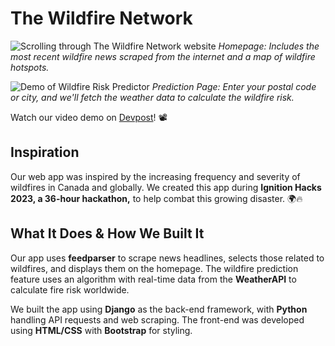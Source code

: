 # The Wildfire Network

![Scrolling through The Wildfire Network website](demo.gif)
_Homepage: Includes the most recent wildfire news scraped from the internet and a map of wildfire hotspots._

![Demo of Wildfire Risk Predictor](https://res.cloudinary.com/devpost/image/fetch/s--u03Kv-Oc--/c_limit,f_auto,fl_lossy,q_auto:eco,w_900/https://github.com/wang-owen/TheWildfireNetwork/assets/69203168/8286a445-2d95-470e-92c4-7e7d23c49bd2)
_Prediction Page: Enter your postal code or city, and we'll fetch the weather data to calculate the wildfire risk._

Watch our video demo on [Devpost](https://devpost.com/software/the-wildfire-network)! 📽️

## Inspiration

Our web app was inspired by the increasing frequency and severity of wildfires in Canada and globally. We created this app during **Ignition Hacks 2023, a 36-hour hackathon,** to help combat this growing disaster. 🌍🔥

## What It Does & How We Built It

Our app uses **feedparser** to scrape news headlines, selects those related to wildfires, and displays them on the homepage. The wildfire prediction feature uses an algorithm with real-time data from the **WeatherAPI** to calculate fire risk worldwide.

We built the app using **Django** as the back-end framework, with **Python** handling API requests and web scraping. The front-end was developed using **HTML/CSS** with **Bootstrap** for styling.
